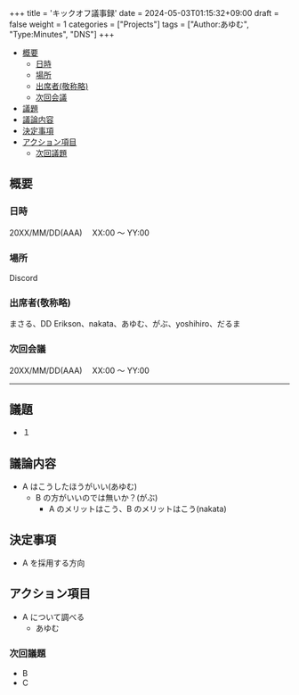 +++
title = 'キックオフ議事録'
date = 2024-05-03T01:15:32+09:00
draft = false
weight = 1
categories = ["Projects"]
tags = ["Author:あゆむ", "Type:Minutes", "DNS"]
+++

- [概要](#概要)
  - [日時](#日時)
  - [場所](#場所)
  - [出席者(敬称略)](#出席者敬称略)
  - [次回会議](#次回会議)
- [議題](#議題)
- [議論内容](#議論内容)
- [決定事項](#決定事項)
- [アクション項目](#アクション項目)
  - [次回議題](#次回議題)

## 概要

### 日時

20XX/MM/DD(AAA)　 XX:00 ～ YY:00

### 場所

Discord

### 出席者(敬称略)

まさる、DD Erikson、nakata、あゆむ、がぶ、yoshihiro、だるま

### 次回会議

20XX/MM/DD(AAA)　 XX:00 ～ YY:00

---

## 議題

- １

## 議論内容

- A はこうしたほうがいい(あゆむ)
  - B の方がいいのでは無いか？(がぶ)
    - A のメリットはこう、B のメリットはこう(nakata)

## 決定事項

- A を採用する方向

## アクション項目

- A について調べる
  - あゆむ

### 次回議題

- B
- C
